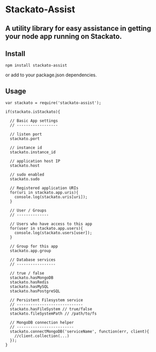# Stackato-Assist
## A utility library for easy assistance in getting your node app running on Stackato.

## Install

    npm install stackato-assist

or add to your package.json dependencies.

## Usage

    var stackato = require('stackato-assist');

    if(stackato.isStackato){

      // Basic App settings
      // ------------------

      // listen port
      stackato.port

      // instance id
      stackato.instance_id

      // application host IP
      stackato.host

      // sudo enabled
      stackato.sudo

      // Registered application URIs
      for(uri in stackato.app.uris){
        console.log(stackato.uris[uri]);
      }

      // User / Groups
      // --------------

      // Users who have access to this app
      for(user in stackato.app.users){
        console.log(stackato.users[user]);
      }

      // Group for this app
      stackato.app.group

      // Database services
      // -----------------

      // true / false
      stackato.hasMongoDB
      stackato.hasRedis
      stackato.hasMySQL
      stackato.hasPostgreSQL

      // Persistent Filesystem service
      // -----------------------------
      stackato.hasFileSystem // true/false
      stackato.fileSystemPath // /path/to/fs

      // MongoDB connection helper
      // -------------------------
      stackato.connectMongoDB('serviceName', function(err, client){
        //client.collection(...)
      });
    }

